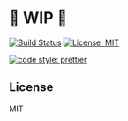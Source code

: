# 🚧 WIP 🚧

[![Build Status][build-badge]][build]
[![License: MIT][license-badge]][license]

[![code style: prettier][code-style-badge]][code-style]

## License

MIT

[build-badge]: https://travis-ci.org/buz-zard/gatsby-mdx.svg?branch=master
[build]: https://travis-ci.org/buz-zard/gatsby-mdx
[license-badge]: https://img.shields.io/badge/License-MIT-yellow.svg
[license]: https://opensource.org/licenses/MIT
[code-style-badge]: https://img.shields.io/badge/code_style-prettier-ff69b4.svg
[code-style]: https://github.com/prettier/prettier
